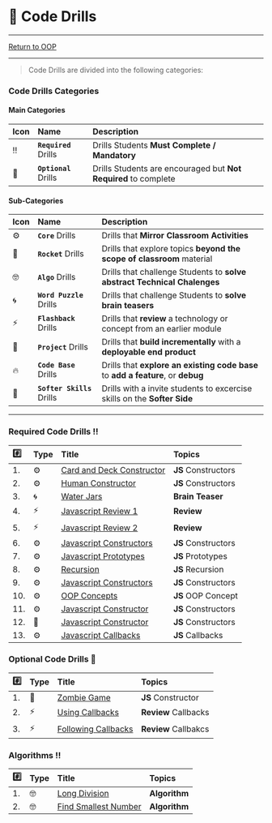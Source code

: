 # :dart: Code Drills

<hr> 

[Return to OOP](../../../README.md#OOP)

<hr>

> Code Drills are divided into the following categories: 

### Code Drills Categories

#### **Main Categories**

| Icon | Name | Description |
|:--|:--|:--|
| :bangbang:  | **`Required`** Drills  | Drills Students **Must Complete / Mandatory** |
| :diamond_shape_with_a_dot_inside:  | **`Optional`** Drills  | Drills Students are encouraged but **Not Required** to complete |

#### **Sub-Categories**

| Icon | Name | Description |
|:--|:--|:--|
| :gear:  | **`Core`** Drills  | Drills that **Mirror Classroom Activities**|
| :rocket:  | **`Rocket`** Drills  | Drills that explore topics **beyond the scope of classroom** material  |
| :nerd_face: | **`Algo`** Drills  | Drills that challenge Students to **solve abstract Technical Chalenges** |
| :cyclone: | **`Word Puzzle`** Drills  | Drills that challenge Students to **solve brain teasers**  |
|  :zap: | **`Flashback`** Drills  | Drills that **review** a technology or concept from an earlier module  |
| :triangular_flag_on_post: | **`Project`** Drills  | Drills that **build incrementally** with a **deployable end product** |
| :fire:  | **`Code Base`** Drills  | Drills that **explore an existing code base** to **add a feature**, or **debug** |
| :radio_button: | **`Softer Skills`** Drills  | Drills with a invite students to excercise skills on the **Softer Side** |

<hr> 

### Required Code Drills :bangbang:
| :hash: | Type | Title | Topics|
| :-- | :-- | :-- |:-- |
| 1. |:gear: | [Card and Deck Constructor](./00-required-code-drills/01-core-js-constructors-1) | **JS** Constructors
| 2. |:gear: | [Human Constructor](./00-required-code-drills/02-core-js-constructors-2) | **JS** Constructors
| 3. | :cyclone: | [Water Jars](./00-required-code-drills/03-brain-water-jars) | **Brain Teaser**
| 4. | :zap: | [Javascript Review 1](./00-required-code-drills/04-flash-js-review-1) | **Review**
| 5. | :zap: | [Javascript Review 2](./00-required-code-drills/05-flash-js-review-2) | **Review**
| 6. | :gear: | [Javascript Constructors](./00-required-code-drills/06-Programmers) | **JS** Constructors
| 7. | :gear: | [Javascript Prototypes](./00-required-code-drills/07-ProgrammersWithPrompt) | **JS** Prototypes
| 8. | :gear: | [Recursion](./00-required-code-drills/08-ProgrammersLoop) | **JS** Recursion
| 9. | :gear: | [Javascript Constructors](./00-required-code-drills/09-TeamManager) | **JS** Constructors
| 10. | :gear: | [OOP Concepts](./00-required-code-drills/10-OOP) | **JS** OOP Concept
| 11. | :gear: | [Javascript Constructor](./00-required-code-drills/11-Classrooms) | **JS** Constructors
| 12. | :rocket: | [Javascript Constructor](./00-required-code-drills/12-TVApp) | **JS** Constructors
| 13. | :gear: | [Javascript Callbacks](./00-required-code-drills/13-Callbacks) | **JS** Callbacks

###  Optional Code Drills :diamond_shape_with_a_dot_inside:
| :hash: | Type | Title | Topics|
| :-- | :-- | :-- |:-- |
| 1. | :triangular_flag_on_post: | [Zombie Game](./01-optional-code-drills/01-proj-zombie-constructor) | **JS** Constructor
| 2. | :zap: | [Using Callbacks](./01-optional-code-drills/02-flash-callbacks-1) | **Review** Callbacks
| 3. | :zap: | [Following Callbacks](./01-optional-code-drills/03-flash-callbacks-2) | **Review** Callbakcs

###  Algorithms :bangbang:
| :hash: | Type | Title | Topics|
| :-- | :-- | :-- |:-- |
| 1. | :nerd_face: | [Long Division](./02-Algorithms/01-algo-long-division) | **Algorithm**
| 2. | :nerd_face: | [Find Smallest Number](./02-Algorithms/02-algo-smallest-number) | **Algorithm**
